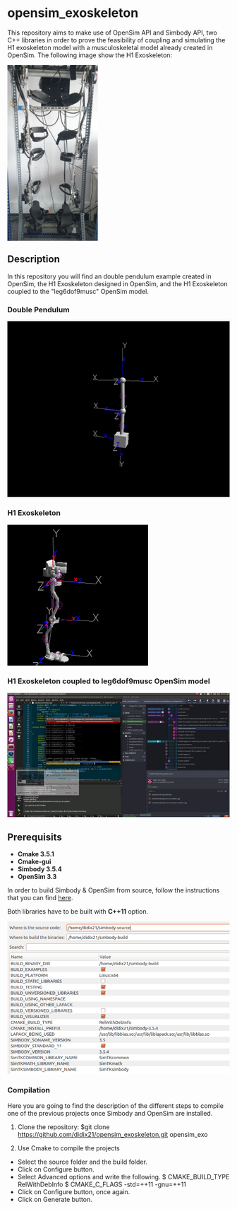 # opensim_exoskeleton

This repository aims to make use of OpenSim API and Simbody API, two C++ libraries in order to prove the feasibility of coupling and simulating the H1 exoskeleton model with a musculoskeletal model already created in OpenSim. The following image show the H1 Exoskeleton:


<img src="readmefiles/images/h1exo.png" align="center"/>
 

## Description

In this repository you will find an double pendulum example created in OpenSim, the H1 Exoskeleton designed in OpenSim, and the H1 Exoskeleton coupled to the "leg6dof9musc" OpenSim model.

### Double Pendulum

![doublependulum](readmefiles/gift/doublependulum.gif)

### H1 Exoskeleton

![h1exogift](readmefiles/gift/h1exo.gif)

### H1 Exoskeleton coupled to leg6dof9musc OpenSim model

![h1exocoupled](readmefiles/gift/h1exocoupled.gif)

## Prerequisits
* **Cmake 3.5.1** 
* **Cmake-gui**
* **Simbody 3.5.4**
* **OpenSim 3.3**

In order to build Simbody & OpenSim from source, follow the instructions that you can find [here](https://simtk-confluence.stanford.edu/display/OpenSim/Building+OpenSim+from+Source).

Both libraries have to be built with **C++11** option.

![cmakesimbody](readmefiles/images/cmakesimbody.png)


### Compilation

Here you are going to find the description of the different steps to compile one of the previous projects once Simbody and OpenSim are installed.

 1. Clone the repository:
   $git clone https://github.com/didix21/opensim_exoskeleton.git opensim_exo
  
 2. Use Cmake to compile the projects
  * Select the source folder and the build folder.
  * Click on Configure button.
  * Select Advanced options and write the following.
    $ CMAKE_BUILD_TYPE RelWithDebInfo
    $ CMAKE_C_FLAGS -std=++11 -gnu=++11
  * Click on Configure button, once again.
  * Click on Generate button.
    
  
   


